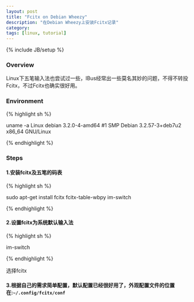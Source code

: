 ```yaml
---
layout: post
title: "Fcitx on Debian Wheezy"
description: "在Debian Wheezy上安装Fcitx记录"
category: 
tags: [linux, tutorial]
---
```

{% include JB/setup %}

### Overview

Linux下五笔输入法也尝试过一些，IBus经常出一些莫名其妙的问题，不得不转投Fcitx，不过Fcitx也确实很好用。

### Environment

{% highlight sh %}

uname -a
Linux debian 3.2.0-4-amd64 #1 SMP Debian 3.2.57-3+deb7u2 x86_64 GNU/Linux

{% endhighlight %}

### Steps

#### 1.安装fcitx及五笔的码表

{% highlight sh %}

sudo apt-get install fcitx fcitx-table-wbpy im-switch

{% endhighlight %}

#### 2.设置fcitx为系统默认输入法
{% highlight sh %}

im-switch

{% endhighlight %}

选择fcitx

#### 3.根据自己的需求简单配置，默认配置已经很好用了，外观配置文件的位置在:`~/.config/fcitx/conf`
